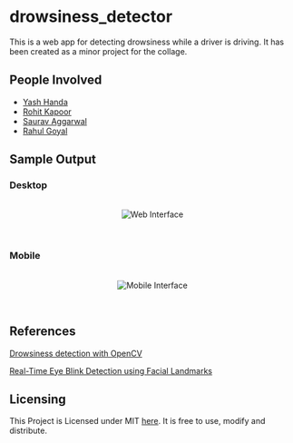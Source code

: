 # drowsiness_detector

This is a web app for detecting drowsiness while a driver is driving. It has been created as a minor project for the collage.

## People Involved

- [Yash Handa](https://github.com/Yash-Handa)
- [Rohit Kapoor](https://github.com/rohit-kapoor)
- [Saurav Aggarwal](https://github.com/saurav2005)
- [Rahul Goyal](https://github.com/rahulgoyal981)

## Sample Output

### Desktop

<p align="center"><br>
  <img alt="Web Interface" src="/assets/desktop.gif">
</p><br>

### Mobile

<p align="center"><br>
  <img alt="Mobile Interface" src="/assets/mobile.gif">
</p><br>

## References

[Drowsiness detection with OpenCV](https://www.pyimagesearch.com/2017/05/08/drowsiness-detection-opencv/)

[Real-Time Eye Blink Detection using Facial Landmarks](http://vision.fe.uni-lj.si/cvww2016/proceedings/papers/05.pdf)

## Licensing

This Project is Licensed under MIT [here](LICENSE). It is free to use, modify and distribute.
